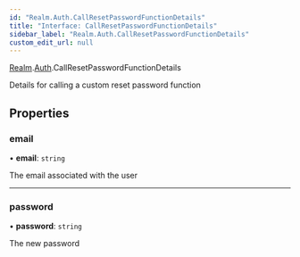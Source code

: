 ```yaml
---
id: "Realm.Auth.CallResetPasswordFunctionDetails"
title: "Interface: CallResetPasswordFunctionDetails"
sidebar_label: "Realm.Auth.CallResetPasswordFunctionDetails"
custom_edit_url: null
---
```


[Realm](../namespaces/Realm).[Auth](../namespaces/Realm.Auth).CallResetPasswordFunctionDetails

Details for calling a custom reset password function

## Properties

### email

• **email**: `string`

The email associated with the user

___

### password

• **password**: `string`

The new password
